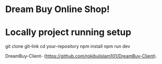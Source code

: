 # Dream Buy Online Shop!

# Locally project running setup
git clone git-link
cd your-repository
npm install
npm run dev

DreamBuy-Client- (https://github.com/rokibulislam101/DreamBuy-Client).